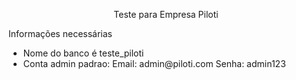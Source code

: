 <p align="center">Teste para Empresa Piloti<p>


<p>Informações necessárias</p>
<ul>
    <li>Nome do banco é teste_piloti</li>
    <li>Conta admin padrao: Email: admin@piloti.com   Senha: admin123</li>
</ul>
